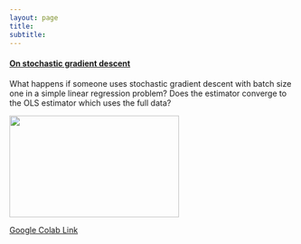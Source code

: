 ```yaml
---
layout: page
title: 
subtitle: 
---
```

>

#### [On stochastic gradient descent](https://github.com/Mekahou/Fun-Stuff/blob/main/codes/stochastic%20gradient%20descent/1%20Gradient%20Descent%20and%20Stochastic%20Gradient%20Descent.ipynb)
What happens if someone uses stochastic gradient descent with batch size one in a simple linear regression problem? Does the estimator converge to the OLS estimator which uses the full data? 

<img src="../docs/Webpage/Content/SGD_2nd.gif" width="300" height="180" />

[Google Colab Link](https://colab.research.google.com/drive/1o0Ds4FWpo8rEfHkKn0_8wkOZ6LMejkxL?usp=sharing)